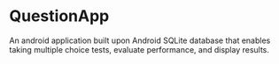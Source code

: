 # QuestionApp
An android application built upon Android SQLite database that enables taking 
multiple choice tests, evaluate performance, and display results.

